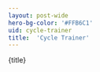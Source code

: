 ```yaml
---
layout: post-wide
hero-bg-color: '#FFB6C1'
uid: cycle-trainer
title:  'Cycle Trainer'
---
```


<p>{title}</p>
